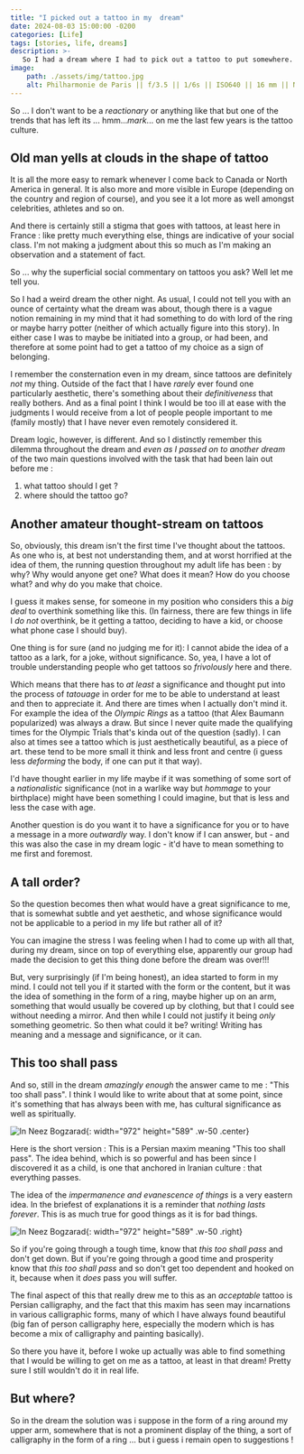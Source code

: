 ```yaml
---
title: "I picked out a tattoo in my  dream"
date: 2024-08-03 15:00:00 -0200
categories: [Life]
tags: [stories, life, dreams] 
description: >-
   So I had a dream where I had to pick out a tattoo to put somewhere. Introspection ensued ... 
image: 
    path: ./assets/img/tattoo.jpg
    alt: Philharmonie de Paris || f/3.5 || 1/6s || ISO640 || 16 mm || Nikon D7200 || 2021 || (c) Shahriar Zayyani
---
```


So ... I don't want to be a *reactionary* or anything like that but one of the trends that has left its ... hmm...*mark*... on me the last few years is the tattoo culture.

## Old man yells at clouds in the shape of tattoo

It is all the more easy to remark whenever I come back to Canada or North America in general. It is also more and more visible in Europe (depending on the country and region of course), and you see it a lot more as well amongst celebrities, athletes and so on. 

And there is certainly still a stigma that goes with tattoos, at least here in France : like pretty much everything else, things are indicative of your social class. I'm not making a judgment about this so much as I'm making an observation and a statement of fact. 

So ... why the superficial social commentary on tattoos you ask? Well let me tell you. 

So I had a weird dream the other night. As usual, I could not tell you with an ounce of certainty what the dream was about, though there is a vague notion remaining in my mind that it had something to do with lord of the ring or maybe harry potter (neither of which actually figure into this story). In either case I was to maybe be initiated into a group, or had been, and therefore at some point had to get a tattoo of my choice as a sign of belonging. 

I remember the consternation even in my dream, since tattoos are definitely *not* my thing. Outside of the fact that I have *rarely* ever found one particularly aesthetic, there's something about their *definitiveness* that really bothers. And as a final point I think I would be too ill at ease with the judgments I would receive from a lot of people people important to me (family mostly) that I have never even remotely considered it. 

Dream logic, however, is different. And so I distinctly remember this dilemma throughout the dream and *even as I passed on to another dream* of the two main questions involved with the task that had been lain out before me : 
1. what tattoo should I get ?
2. where should the tattoo go? 

## Another amateur thought-stream on tattoos
So, obviously, this dream isn't the first time I've thought about the tattoos. As one who is, at best not understanding them, and at worst horrified at the idea of them, the running question throughout my adult life has been : by why? Why would anyone get one? What does it mean? How do you choose what? and why do you make that choice. 

I guess it makes sense, for someone in my position who considers this a *big deal* to overthink something like this. (In fairness, there are few things in life I *do not* overthink, be it getting a tattoo, deciding to have a kid, or choose what phone case I should buy). 

One thing is for sure (and no judging me for it): I cannot abide the idea of a tattoo as a lark, for a joke, without significance. So, yea, I have a lot of trouble understanding people who get tattoos so *frivolously* here and there. 

Which means that there has to *at least* a significance and thought put into the process of *tatouage* in order for me to be able to understand at least and then to appreciate it. And there are times when I actually don't mind it. For example the idea of the *Olympic Rings* as a tattoo (that Alex Baumann popularized) was always a draw. But since I never quite made the qualifying times for the Olympic Trials that's kinda out of the question (sadly). I can also at times see a tattoo which is just aesthetically beautiful, as a piece of art. these tend to be more small it think and less front and centre (i guess less *deforming* the body, if one can put it that way). 

I'd have thought earlier in my life maybe if it was something of some sort of a *nationalistic* significance (not in a warlike way but *hommage* to your birthplace) might have been something I could imagine, but that is less and less the case with age. 

Another question is do you want it to have a significance for you or to have a message in a more *outwardly* way. I don't know if I can answer, but - and this was also the case in my dream logic - it'd have to mean something to me first and foremost. 

## A tall order?
So the question becomes then what would have a great significance to me, that is somewhat subtle and yet aesthetic, and whose significance would not be applicable to a period in my life but rather all of it? 

You can imagine the stress I was feeling when I had to come up with all that, during my dream, since on top of everything else, apparently our group had made the decision to get this thing done before the dream was over!!! 

But, very surprisingly (if I'm being honest), an idea started to form in my mind. I could not tell you if it started with the form or the content, but it was the idea of something in the form of a ring, maybe higher up on an arm, something that would usually be covered up by clothing, but that I could see without needing a mirror. And then while I could not justify it being *only* something geometric. So then what could it be? writing! Writing has meaning and a message and significance, or it can. 

## This too shall pass
And so, still in the dream *amazingly enough* the answer came to me : "This too shall pass". 
I think I would like to write about that at some point, since it's something that has always been with me, has cultural significance as well as spiritually. 

![In Neez Bogzarad](https://pbs.twimg.com/media/Dc5P9fbX4AAn_Ls?format=jpg&name=small){: width="972" height="589" .w-50 .center}


Here is the short version : This is a Persian maxim meaning "This too shall pass". The idea behind, which is so powerful and has been since I discovered it as a child, is one that anchored in Iranian culture : that everything passes. 

The idea of the *impermanence and evanescence of things* is a very eastern idea. In the briefest of explanations it is a reminder that *nothing lasts forever*. This is as much true for good things as it is for bad things. 

![In Neez Bogzarad](https://ih1.redbubble.net/image.2742196565.1151/flat,750x,075,f-pad,750x1000,f8f8f8.jpg){: width="972" height="589" .w-50 .right}

So if you're going through a tough time, know that *this too shall pass* and don't get down. But if you're going through a good time and prosperity know that *this too shall pass* and so don't get too dependent and hooked on it, because when it *does* pass you will suffer. 

The final aspect of this that really drew me to this as an *acceptable* tattoo is Persian calligraphy, and the fact that this maxim has seen may incarnations in various calligraphic forms, many of which I have always found beautiful (big fan of person calligraphy here, especially the modern which is has become a mix of calligraphy and painting basically). 

So there you have it, before I woke up actually was able to find something that I would be willing to get on me as a tattoo, at least in that dream! Pretty sure I still wouldn't do it in real life. 

## But where? 
So in the dream the solution was i suppose in the form of a ring around my upper arm, somewhere that is not a prominent display of the thing, a sort of calligraphy in the form of a ring ... but i guess i remain open to suggestions !


